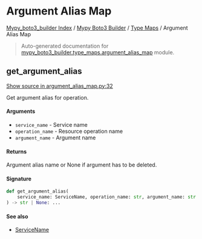 # Argument Alias Map

[Mypy_boto3_builder Index](../../README.md#mypy_boto3_builder-index) /
[Mypy Boto3 Builder](../index.md#mypy-boto3-builder) /
[Type Maps](./index.md#type-maps) /
Argument Alias Map

> Auto-generated documentation for [mypy_boto3_builder.type_maps.argument_alias_map](https://github.com/youtype/mypy_boto3_builder/blob/main/mypy_boto3_builder/type_maps/argument_alias_map.py) module.

## get_argument_alias

[Show source in argument_alias_map.py:32](https://github.com/youtype/mypy_boto3_builder/blob/main/mypy_boto3_builder/type_maps/argument_alias_map.py#L32)

Get argument alias for operation.

#### Arguments

- `service_name` - Service name
- `operation_name` - Resource operation name
- `argument_name` - Argument name

#### Returns

Argument alias name or None if argument has to be deleted.

#### Signature

```python
def get_argument_alias(
    service_name: ServiceName, operation_name: str, argument_name: str
) -> str | None: ...
```

#### See also

- [ServiceName](../service_name.md#servicename)
